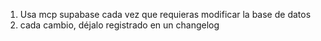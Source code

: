 1. Usa mcp supabase cada vez que requieras modificar la base de datos
2. cada cambio, déjalo registrado en un changelog

